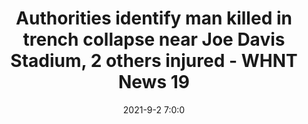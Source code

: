 ---
"title": "Authorities identify man killed in trench collapse near Joe Davis Stadium, 2 others injured - WHNT News 19"
"date": "2021-9-2 7:0:0"
"feed_name": "GOOGLENEWSCONSTRUCTION"
"feed_website": "https://news.google.com/search?q=construction%2Bincident&hl=en-US&gl=US&ceid=US:en"
"feed_rss": "https://news.google.com/rss/search?q=construction%2Bincident&hl=en-US&gl=US&ceid=US:en"
"link": "https://whnt.com/news/huntsville/workers-injured-in-collapse-at-joe-davis-stadium-construction-site/"
"file": "_posts/2021-1-1-1147a621471c5d8cbec27194f9b94b6a1513e5bc.md"
"accident": "1"
"drilling": "0"
"dead": "0"
"injured": "0"
---